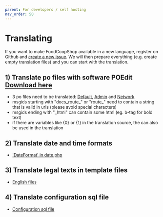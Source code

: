 ```yaml
---
parent: For developers / self hosting
nav_order: 50
---
```


# Translating

If you want to make FoodCoopShop available in a new language, register on Github and [create a new issue]({{site.repo_url}}/issues/new). We will then prepare everything (e.g. create empty translation files) and you can start with the translation.

## 1) Translate po files with software POEdit [Download here](https://poedit.net)
* 3 po files need to be translated: [Default]({{site.repo_url}}/tree/develop/resources/locales/en_US/default.po), [Admin]({{site.repo_url}}/tree/develop/plugins/Admin/resources/locales/en_US/admin.po) and [Network]({{site.repo_url}}/tree/develop/plugins/Network/resources/locales/en_US/network.po)
* msgids starting with "docs_route_" or "route_" need to contain a string that is valid in urls (please avoid special characters)
* msgids ending with "_html" can contain some html (eg. b-tag for bold text)
* if there are variables like {0} or {1} in the translation source, the can also be used in the translation

## 2) Translate date and time formats
* ['DateFormat' in date.php]({{site.repo_url}}/tree/develop/config/Locale/en_US/date.php)

## 3) Translate legal texts in template files
* [English files]({{site.repo_url}}/tree/develop/templates/element/legal/en_US)

## 4) Translate configuration sql file
* [Configuration sql file]({{site.repo_url}}/tree/develop/config/sql/_installation/clean-db-data-en_US.sql)
